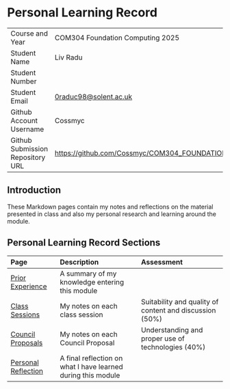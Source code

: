 # Personal Learning Record

|      |      |
|:---- |:---- |
| Course and Year | COM304 Foundation Computing 2025 | 
| Student Name | Liv Radu  |
| Student Number |  |
| Student Email | 0raduc98@solent.ac.uk |
| Github Account Username | Cossmyc |
| Github Submission Repository URL | https://github.com/Cossmyc/COM304_FOUNDATION_1/edit/main/myPracticeCourseWork/personal_learning_record/personal_learning_record.md |

## Introduction

These Markdown pages contain my notes and reflections on the material presented in class and also my personal research and learning around the module.

## Personal Learning Record Sections

| Page    | Description | Assessment |
|:--------|:------------|:-----------|
|[Prior Experience](../personal_learning_record/priorExperience.md) | A summary of my knowledge entering this module| |
|[Class Sessions](../personal_learning_record/sessions) | My notes on each class session | Suitability and quality of content and discussion (50%) |
|[Council Proposals](../personal_learning_record/proposals) | My notes on each Council Proposal | Understanding and proper use of technologies (40%) |
|[Personal Reflection](../personal_learning_record/personalReflection.md) |A final reflection on what I have learned during this module | |


